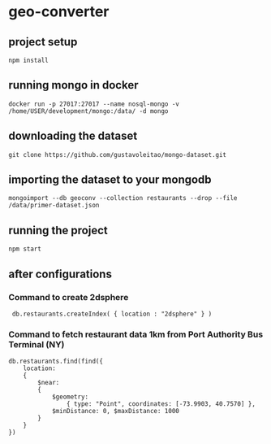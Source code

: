# geo-converter

## project setup
```
npm install
```
## running mongo in docker
```
docker run -p 27017:27017 --name nosql-mongo -v /home/USER/development/mongo:/data/ -d mongo
```
## downloading the dataset
```
git clone https://github.com/gustavoleitao/mongo-dataset.git
```
## importing the dataset to your mongodb
```
mongoimport --db geoconv --collection restaurants --drop --file /data/primer-dataset.json
```

## running the project
```
npm start
```

## after configurations

### Command to create 2dsphere
```
 db.restaurants.createIndex( { location : "2dsphere" } )
```

### Command to fetch restaurant data 1km from Port Authority Bus Terminal (NY)
```
db.restaurants.find(find({
    location:
    {
        $near:
        {
            $geometry:
                { type: "Point", coordinates: [-73.9903, 40.7570] },
            $minDistance: 0, $maxDistance: 1000
        }
    }
})
```